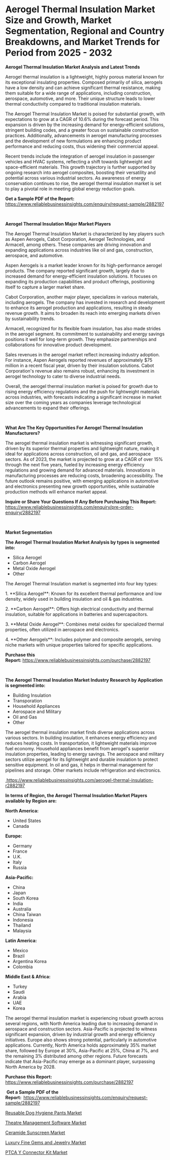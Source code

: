 <p><h1>Aerogel Thermal Insulation Market Size and Growth, Market Segmentation, Regional and Country Breakdowns, and Market Trends for Period from 2025 -  2032</h1></p><p><strong>Aerogel Thermal Insulation Market Analysis and Latest Trends</strong></p>
<p><p>Aerogel thermal insulation is a lightweight, highly porous material known for its exceptional insulating properties. Composed primarily of silica, aerogels have a low density and can achieve significant thermal resistance, making them suitable for a wide range of applications, including construction, aerospace, automotive, and more. Their unique structure leads to lower thermal conductivity compared to traditional insulation materials.</p><p>The Aerogel Thermal Insulation Market is poised for substantial growth, with expectations to grow at a CAGR of 10.6% during the forecast period. This expansion is driven by the increasing demand for energy-efficient solutions, stringent building codes, and a greater focus on sustainable construction practices. Additionally, advancements in aerogel manufacturing processes and the development of new formulations are enhancing product performance and reducing costs, thus widening their commercial appeal.</p><p>Recent trends include the integration of aerogel insulation in passenger vehicles and HVAC systems, reflecting a shift towards lightweight and space-efficient materials. This growth trajectory is further supported by ongoing research into aerogel composites, boosting their versatility and potential across various industrial sectors. As awareness of energy conservation continues to rise, the aerogel thermal insulation market is set to play a pivotal role in meeting global energy reduction goals.</p></p>
<p><strong>Get a Sample PDF of the Report:&nbsp;</strong> <a href="https://www.reliablebusinessinsights.com/enquiry/request-sample/2882197?utm_campaign=39&utm_medium=2&utm_source=Github&utm_content=ia&utm_term=13032025&utm_id=aerogel-thermal-insulation">https://www.reliablebusinessinsights.com/enquiry/request-sample/2882197</a></p>
<p>&nbsp;</p>
<p><strong>Aerogel Thermal Insulation Major Market Players</strong></p>
<p><p>The Aerogel Thermal Insulation Market is characterized by key players such as Aspen Aerogels, Cabot Corporation, Aerogel Technologies, and Armacell, among others. These companies are driving innovation and expanding applications across industries like oil and gas, construction, aerospace, and automotive.</p><p>Aspen Aerogels is a market leader known for its high-performance aerogel products. The company reported significant growth, largely due to increased demand for energy-efficient insulation solutions. It focuses on expanding its production capabilities and product offerings, positioning itself to capture a larger market share. </p><p>Cabot Corporation, another major player, specializes in various materials, including aerogels. The company has invested in research and development to enhance its aerogel production and applications, resulting in steady revenue growth. It aims to broaden its reach into emerging markets driven by sustainability trends.</p><p>Armacell, recognized for its flexible foam insulation, has also made strides in the aerogel segment. Its commitment to sustainability and energy savings positions it well for long-term growth. They emphasize partnerships and collaborations for innovative product development.</p><p>Sales revenues in the aerogel market reflect increasing industry adoption. For instance, Aspen Aerogels reported revenues of approximately $75 million in a recent fiscal year, driven by their insulation solutions. Cabot Corporation's revenue also remains robust, enhancing its investment in aerogel technology to cater to diverse industrial needs.</p><p>Overall, the aerogel thermal insulation market is poised for growth due to rising energy efficiency regulations and the push for lightweight materials across industries, with forecasts indicating a significant increase in market size over the coming years as companies leverage technological advancements to expand their offerings.</p></p>
<p>&nbsp;</p>
<p><strong>What Are The Key Opportunities For Aerogel Thermal Insulation Manufacturers?</strong></p>
<p><p>The aerogel thermal insulation market is witnessing significant growth, driven by its superior thermal properties and lightweight nature, making it ideal for applications across construction, oil and gas, and aerospace sectors. As of 2023, the market is projected to grow at a CAGR of over 15% through the next five years, fueled by increasing energy efficiency regulations and growing demand for advanced materials. Innovations in manufacturing processes are reducing costs, broadening accessibility. The future outlook remains positive, with emerging applications in automotive and electronics presenting new growth opportunities, while sustainable production methods will enhance market appeal.</p></p>
<p><strong>Inquire or Share Your Questions If Any Before Purchasing This Report:</strong> <a href="https://www.reliablebusinessinsights.com/enquiry/pre-order-enquiry/2882197?utm_campaign=39&utm_medium=2&utm_source=Github&utm_content=ia&utm_term=13032025&utm_id=aerogel-thermal-insulation">https://www.reliablebusinessinsights.com/enquiry/pre-order-enquiry/2882197</a></p>
<p>&nbsp;</p>
<p><strong>Market Segmentation</strong></p>
<p><strong>The Aerogel Thermal Insulation Market Analysis by types is segmented into:</strong></p>
<p><ul><li>Silica Aerogel</li><li>Carbon Aerogel</li><li>Metal Oxide Aerogel</li><li>Other</li></ul></p>
<p><p>The Aerogel Thermal Insulation market is segmented into four key types: </p><p>1. **Silica Aerogel**: Known for its excellent thermal performance and low density, widely used in building insulation and oil & gas industries. </p><p>2. **Carbon Aerogel**: Offers high electrical conductivity and thermal insulation, suitable for applications in batteries and supercapacitors. </p><p>3. **Metal Oxide Aerogel**: Combines metal oxides for specialized thermal properties, often utilized in aerospace and electronics. </p><p>4. **Other Aerogels**: Includes polymer and composite aerogels, serving niche markets with unique properties tailored for specific applications.</p></p>
<p><strong>Purchase this Report:&nbsp;</strong><a href="https://www.reliablebusinessinsights.com/purchase/2882197?utm_campaign=39&utm_medium=2&utm_source=Github&utm_content=ia&utm_term=13032025&utm_id=aerogel-thermal-insulation">https://www.reliablebusinessinsights.com/purchase/2882197</a></p>
<p>&nbsp;</p>
<p><strong>The Aerogel Thermal Insulation Market Industry Research by Application is segmented into:</strong></p>
<p><ul><li>Building Insulation</li><li>Transporation</li><li>Household Appliances</li><li>Aerospace and Military</li><li>Oil and Gas</li><li>Other</li></ul></p>
<p><p>The aerogel thermal insulation market finds diverse applications across various sectors. In building insulation, it enhances energy efficiency and reduces heating costs. In transportation, it lightweight materials improve fuel economy. Household appliances benefit from aerogel's superior insulation properties, leading to energy savings. The aerospace and military sectors utilize aerogel for its lightweight and durable insulation to protect sensitive equipment. In oil and gas, it helps in thermal management for pipelines and storage. Other markets include refrigeration and electronics.</p></p>
<p><a href="https://www.reliablebusinessinsights.com/aerogel-thermal-insulation-r2882197?utm_campaign=39&utm_medium=2&utm_source=Github&utm_content=ia&utm_term=13032025&utm_id=aerogel-thermal-insulation">&nbsp;https://www.reliablebusinessinsights.com/aerogel-thermal-insulation-r2882197</a></p>
<p><strong>In terms of Region, the Aerogel Thermal Insulation Market Players available by Region are:</strong></p>
<p>
    <p> <strong> North America: </strong>
        <ul>
            <li>United States</li>
            <li>Canada</li>
        </ul>
        </p> 
    <p> <strong> Europe: </strong>
        <ul>
            <li>Germany</li>
            <li>France</li>
            <li>U.K.</li>
            <li>Italy</li>
            <li>Russia</li>
        </ul>
        </p> 
    <p> <strong> Asia-Pacific: </strong>
        <ul>
            <li>China</li>
            <li>Japan</li>
            <li>South Korea</li>
            <li>India</li>
            <li>Australia</li>
            <li>China Taiwan</li>
            <li>Indonesia</li>
            <li>Thailand</li>
            <li>Malaysia</li>
        </ul>
        </p> 
    <p> <strong> Latin America: </strong>
        <ul>
            <li>Mexico</li>
            <li>Brazil</li>
            <li>Argentina Korea</li>
            <li>Colombia</li>
        </ul>
        </p> 
    <p> <strong> Middle East & Africa: </strong>
        <ul>
            <li>Turkey</li>
            <li>Saudi</li>
            <li>Arabia</li>
            <li>UAE</li>
            <li>Korea</li>
        </ul>
    </p>
    </p>
<p><p>The aerogel thermal insulation market is experiencing robust growth across several regions, with North America leading due to increasing demand in aerospace and construction sectors. Asia-Pacific is projected to witness significant expansion, driven by industrial growth and energy efficiency initiatives. Europe also shows strong potential, particularly in automotive applications. Currently, North America holds approximately 35% market share, followed by Europe at 30%, Asia-Pacific at 25%, China at 7%, and the remaining 3% distributed among other regions. Future forecasts indicate that Asia-Pacific may emerge as a dominant player, surpassing North America by 2028.</p></p>
<p><strong>Purchase this Report: </strong><a href="https://www.reliablebusinessinsights.com/purchase/2882197?utm_campaign=39&utm_medium=2&utm_source=Github&utm_content=ia&utm_term=13032025&utm_id=aerogel-thermal-insulation">https://www.reliablebusinessinsights.com/purchase/2882197</a></p>
<p>&nbsp;<strong>Get a Sample PDF of the Report:&nbsp;&nbsp;</strong><a href="https://www.reliablebusinessinsights.com/enquiry/request-sample/2882197?utm_campaign=39&utm_medium=2&utm_source=Github&utm_content=ia&utm_term=13032025&utm_id=aerogel-thermal-insulation">https://www.reliablebusinessinsights.com/enquiry/request-sample/2882197</a></p>
<p><strong></strong></p>
<p><p><a href="https://github.com/ghaligopezf5/Market-Research-Report-List-1/blob/main/reusable-dog-hygiene-pants-market.md?utm_campaign=39&utm_medium=2&utm_source=Github&utm_content=ia&utm_term=13032025&utm_id=aerogel-thermal-insulation">Reusable Dog Hygiene Pants Market</a></p><p><a href="https://github.com/latzerelfigo48/Market-Research-Report-List-1/blob/main/theatre-management-software-market.md?utm_campaign=39&utm_medium=2&utm_source=Github&utm_content=ia&utm_term=13032025&utm_id=aerogel-thermal-insulation">Theatre Management Software Market</a></p><p><a href="https://github.com/decockogbaro25/Market-Research-Report-List-1/blob/main/ceramide-sunscreen-market.md?utm_campaign=39&utm_medium=2&utm_source=Github&utm_content=ia&utm_term=13032025&utm_id=aerogel-thermal-insulation">Ceramide Sunscreen Market</a></p><p><a href="https://github.com/moratronak3q/Market-Research-Report-List-1/blob/main/luxury-fine-gems-and-jewelry-market.md?utm_campaign=39&utm_medium=2&utm_source=Github&utm_content=ia&utm_term=13032025&utm_id=aerogel-thermal-insulation">Luxury Fine Gems and Jewelry Market</a></p><p><a href="https://github.com/drielvinki/Market-Research-Report-List-1/blob/main/ptca-y-connector-kit-market.md?utm_campaign=39&utm_medium=2&utm_source=Github&utm_content=ia&utm_term=13032025&utm_id=aerogel-thermal-insulation">PTCA Y Connector Kit Market</a></p></p>